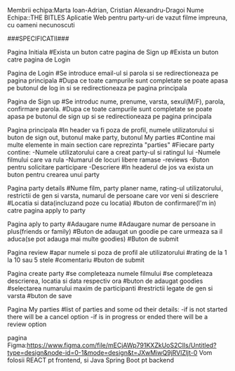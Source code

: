 Membrii echipa:Marta Ioan-Adrian, Cristian Alexandru-Dragoi
Nume Echipa::THE BITLES
Aplicatie Web pentru party-uri de vazut filme impreuna, cu oameni necunoscuti 

###SPECIFICATII###

Pagina Initiala
    #Exista un buton catre pagina de Sign up
    #Exista un buton catre pagina de Login

Pagina de Login
    #Se introduce email-ul si parola si se redirectioneaza pe pagina principala
    #Dupa ce toate campurile sunt completate se poate apasa pe butonul de log in si se redirectioneaza pe pagina principala 

Pagina de Sign up
    #Se introduc nume, prenume, varsta, sexul(M/F), parola, confirmare parola.
    #Dupa ce toate campurile sunt completate se poate apasa pe butonul de sign up si se redirectioneaza pe pagina principala 

Pagina principala
    #In header va fi poza de profil, numele utilizatorului si buton de sign out, butonul make party, butonul My parties 
    #Contine mai multe elemente in main section care reprezinta "parties"
    #Fiecare party contine: 
        -Numele utilizatorului care a creat party-ul si ratingul lui
        -Numele filmului care va rula
        -Numarul de locuri libere ramase
        -reviews
        -Buton pentru solicitare participare
        -Descriere
    #In headerul de jos va exista un buton pentru crearea unui party

Pagina party details
    #Nume film, party planer name, rating-ul utilizatorului, restrictii de gen si varsta, numarul de persoane care vor veni si descriere
    #Locatia si data(incluzand poze cu locatia)
    #buton de confirmare(I'm in) catre pagina apply to party

Pagina aply to party
    #Adaugare nume
    #Adaugare numar de persoane in plus(friends or family)
    #Buton de adaugat un goodie pe care urmeaza sa il aduca(se pot adauga mai multe goodies)
    #Buton de submit

Pagina review
    #apar numele si poza de profil ale utilizatorului
    #rating de la 1 la 10 sau 5 stele
    #comentariu
    #buton de submit

Pagina create party
    #se completeaza numele filmului
    #se completeaza descrierea, locatia si data respectiv ora
    #buton de adaugat goodies
    #selectarea numarului maxim de participanti
    #restrictii legate de gen si varsta
    #buton de save

Pagina My parties
    #list of parties and some od their details: 
        -if is not started there will be a cancel option
        -if is in progress or ended there will be a review option

pagina Figma:https://www.figma.com/file/mECjAWp791KXZkUoS2ClIs/Untitled?type=design&node-id=0-1&mode=design&t=JXwMiwQ9jRVlZljt-0
Vom folosii REACT pt frontend, si Java Spring Boot pt backend 
